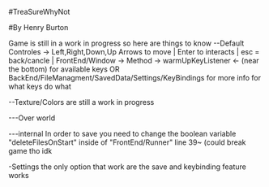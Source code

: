 #TreaSureWhyNot

#By Henry Burton


Game is still in a work in progress so here are things to know
--Default Controles -> Left,Right,Down,Up Arrows to move  |  Enter to interacts  |  esc = back/cancle |
        FrontEnd/Window -> Method -> warmUpKeyListener <- (near the bottom)   for available keys
                            OR
        BackEnd/FileManagment/SavedData/Settings/KeyBindings for more info    for what keys do what

--Texture/Colors are still a work in progress


---Over world

---internal
In order to save you need to change the boolean variable "deleteFilesOnStart" inside of "FrontEnd/Runner" line 39~ (could break game tho idk

-Settings
the only option that work are the save and keybinding feature works
